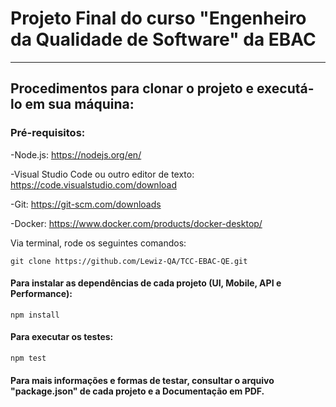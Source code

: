 # Projeto Final do curso "Engenheiro da Qualidade de Software" da EBAC

----- ---- ---- ---- ---- ---- ---- ---- 
## Procedimentos para clonar o projeto e executá-lo em sua máquina:

### Pré-requisitos:

-Node.js: https://nodejs.org/en/

-Visual Studio Code ou outro editor de texto: https://code.visualstudio.com/download

-Git: https://git-scm.com/downloads

-Docker: https://www.docker.com/products/docker-desktop/


Via terminal, rode os seguintes comandos:
```  
git clone https://github.com/Lewiz-QA/TCC-EBAC-QE.git
```

#### Para instalar as dependências de cada projeto (UI, Mobile, API e Performance):
```
npm install 
```

#### Para executar os testes:
```
npm test
```

#### Para mais informações e formas de testar, consultar o arquivo "package.json" de cada projeto e a Documentação em PDF.